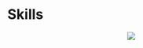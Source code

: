 # Skills
<p align="center">
  <img src="https://skillicons.dev/icons?i=python,java,maven,c,cpp,sql,latex,md,qt,vscode,octave,androidstudio,bash,html,css,docker,latex,&theme=dark&perline=6"
    </img>
</p>
<!--
**andriusezerskis/andriusezerskis** is a ✨ _special_ ✨ repository because its `README.md` (this file) appears on your GitHub profile.

Here are some ideas to get you started:

- 🔭 I’m currently working on ...
- 🌱 I’m currently learning ...
- 👯 I’m looking to collaborate on ...
- 🤔 I’m looking for help with ...
- 💬 Ask me about ...
- 📫 How to reach me: ...
- 😄 Pronouns: ...
- ⚡ Fun fact: ...
-->
